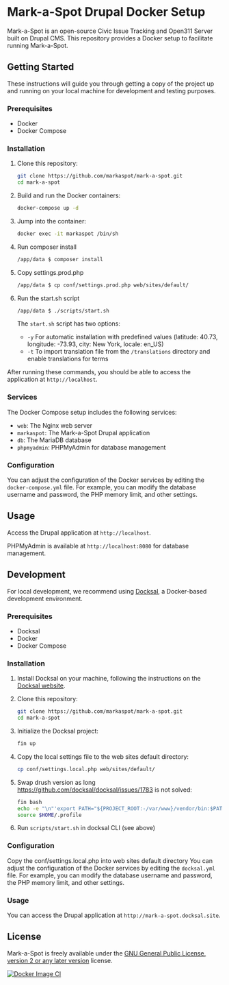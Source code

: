 # Mark-a-Spot Drupal Docker Setup

Mark-a-Spot is an open-source Civic Issue Tracking and Open311 Server built on Drupal CMS. This repository provides a Docker setup to facilitate running Mark-a-Spot.

## Getting Started

These instructions will guide you through getting a copy of the project up and running on your local machine for development and testing purposes.

### Prerequisites

- Docker
- Docker Compose

### Installation

1. Clone this repository:
    ```bash
    git clone https://github.com/markaspot/mark-a-spot.git
    cd mark-a-spot
    ```

2. Build and run the Docker containers:
    ```bash
    docker-compose up -d
    ```
3. Jump into the container:
    ```bash
    docker exec -it markaspot /bin/sh
    ```
4. Run composer install
    ```bash    
    /app/data $ composer install
    ```
5. Copy settings.prod.php
    ```bash    
    /app/data $ cp conf/settings.prod.php web/sites/default/
    ```       
6. Run the start.sh script    
    ```bash    
    /app/data $ ./scripts/start.sh
    ```
   The `start.sh` script has two options:
   - `-y` For automatic installation with predefined values (latitude: 40.73, longitude: -73.93, city: New York, locale: en_US)
   - `-t` To import translation file from the `/translations` directory and enable translations for terms

After running these commands, you should be able to access the application at `http://localhost`.

### Services

The Docker Compose setup includes the following services:

- `web`: The Nginx web server
- `markaspot`: The Mark-a-Spot Drupal application
- `db`: The MariaDB database
- `phpmyadmin`: PHPMyAdmin for database management

### Configuration

You can adjust the configuration of the Docker services by editing the `docker-compose.yml` file. For example, you can modify the database username and password, the PHP memory limit, and other settings.

## Usage

Access the Drupal application at `http://localhost`.

PHPMyAdmin is available at `http://localhost:8080` for database management.

## Development

For local development, we recommend using [Docksal](https://docksal.io/), a Docker-based development environment.

### Prerequisites

- Docksal
- Docker
- Docker Compose

### Installation

1. Install Docksal on your machine, following the instructions on the [Docksal website](https://docksal.io/installation).

2. Clone this repository:

    ```bash
    git clone https://github.com/markaspot/mark-a-spot.git
    cd mark-a-spot
    ```

3. Initialize the Docksal project:

    ```bash
    fin up
    ```
4. Copy the local settings file to the web sites default directory:

    ```bash
    cp conf/settings.local.php web/sites/default/
    ```
5. Swap drush version as long https://github.com/docksal/docksal/issues/1783 is not solved:

    ```bash
    fin bash
    echo -e "\n"'export PATH="${PROJECT_ROOT:-/var/www}/vendor/bin:$PATH"' >> $HOME/.profile;
    source $HOME/.profile
    ```
6. Run `scripts/start.sh` in docksal CLI (see above)


### Configuration

Copy the conf/settings.local.php into web sites default directory
You can adjust the configuration of the Docker services by editing the `docksal.yml` file. For example, you can modify the database username and password, the PHP memory limit, and other settings.


### Usage

You can access the Drupal application at `http://mark-a-spot.docksal.site`.

## License

Mark-a-Spot is freely available under the [GNU General Public License, version 2 or any later version](https://www.gnu.org/licenses/old-licenses/gpl-2.0.en.html) license.


[![Docker Image CI](https://github.com/markaspot/mark-a-spot/actions/workflows/docker-image.yml/badge.svg)](https://github.com/markaspot/mark-a-spot/actions/workflows/docker-image.yml)
